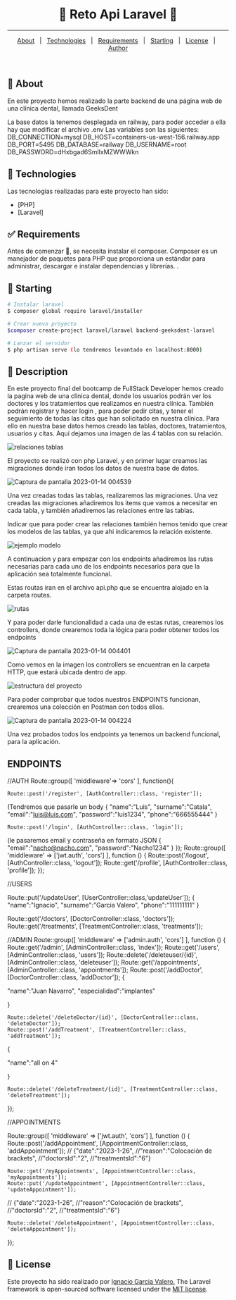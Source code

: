 <!-- Status -->

 <h1 align="center"> 
	🚧  Reto Api Laravel 🚀 
</h1> 

<hr> 

<p align="center">
  <a href="#dart-about">About</a> &#xa0; | &#xa0; 
  <a href="#rocket-technologies">Technologies</a> &#xa0; | &#xa0;
  <a href="#white_check_mark-requirements">Requirements</a> &#xa0; | &#xa0;
  <a href="#checkered_flag-starting">Starting</a> &#xa0; | &#xa0;
  <a href="#memo-license">License</a> &#xa0; | &#xa0;
  <a href="https://github.com/{{YOUR_GITHUB_USERNAME}}" target="_blank">Author</a>
</p>

<br>

## :dart: About ##

En este proyecto hemos realizado la parte backend de una página web de una clínica dental, llamada GeeksDent

La base datos la tenemos desplegada en railway, para poder acceder a ella hay que modificar el archivo .env
Las variables son las siguientes:
DB_CONNECTION=mysql
DB_HOST=containers-us-west-156.railway.app
DB_PORT=5495
DB_DATABASE=railway
DB_USERNAME=root
DB_PASSWORD=dHxbgad6SmlIxMZWWWkn

## :rocket: Technologies ##

Las tecnologias realizadas para este proyecto han sido:

- [PHP]
- [Laravel]


## :white_check_mark: Requirements ##

Antes de comenzar :checkered_flag:, se necesita instalar el composer. Composer es un manejador de
paquetes para PHP que proporciona un
estándar para administrar, descargar e
instalar dependencias y librerías. .

## :checkered_flag: Starting ##

```bash
# Instalar laravel
$ composer global require laravel/installer

# Crear nuevo proyecto
$composer create-project laravel/laravel backend-geeksdent-laravel

# Lanzar el servidor
$ php artisan serve (lo tendremos levantado en localhost:8000)

```

## 📝 Description ##

En este proyecto final del bootcamp de FullStack Developer hemos creado la pagina web de una clínica dental, donde los usuarios podrán ver los doctores y los tratamientos que realizamos en nuestra clínica. También podrán registrar y hacer login , para poder pedir citas, y tener el seguimiento de todas las citas que han solicitado en nuestra clínica.
Para ello en nuestra base datos hemos creado las tablas, doctores, tratamientos, usuarios y citas. Aquí dejamos una imagen de las 4 tablas con su relación.



![relaciones tablas](https://user-images.githubusercontent.com/109297564/212437972-1d37762a-3fe0-4476-ac7d-4324e1697154.jpg)



El proyecto se realizó con php Laravel, y en primer lugar creamos las migraciones donde iran todos los datos de nuestra base de datos.

![Captura de pantalla 2023-01-14 004539](https://user-images.githubusercontent.com/109297564/212438245-c0a2f112-4f01-4057-95b7-778a505520c1.jpg)


Una vez creadas todas las tablas, realizaremos las migraciones. Una vez creadas las migraciones añadiremos los items que vamos a necesitar en cada tabla, y también añadiremos las relaciones entre las tablas.

Indicar que para poder crear las relaciones también hemos tenido que crear los modelos de las tablas, ya que ahi indicaremos la relación existente.

![ejemplo modelo](https://user-images.githubusercontent.com/109297564/212437948-19bf0975-b763-47d1-a368-5b7b76a42032.jpg)


A continuacion y para empezar con los endpoints añadiremos las rutas necesarias para cada uno de los endpoints necesarios para que la aplicación sea totalmente funcional.

Estas routas iran en el archivo api.php que se encuentra alojado en la carpeta routes.

![rutas](https://user-images.githubusercontent.com/109297564/212437927-2cc207bb-9349-4635-97bb-d6ac6c09bf64.jpg)


Y para poder darle funcionalIdad a cada una de estas rutas, crearemos los controllers, donde crearemos toda la lógica para poder obtener todos los endpoints

![Captura de pantalla 2023-01-14 004401](https://user-images.githubusercontent.com/109297564/212438156-d10e23c8-0ed5-4e45-ba49-ec9fb8eb51e7.jpg)


Como vemos en la imagen los  controllers se encuentran en la carpeta HTTP, que estará ubicada dentro de app.


![estructura del proyecto](https://user-images.githubusercontent.com/109297564/212438178-67cb4975-3c7f-49c9-a7cc-4767d32c8e35.jpg)


Para poder comprobar que todos nuestros ENDPOINTS funcionan, crearemos una colección en Postman con todos ellos.


![Captura de pantalla 2023-01-14 004224](https://user-images.githubusercontent.com/109297564/212438031-6b3b9a3a-c469-4621-9142-3b18b3f1a693.jpg)



Una vez probados todos los endpoints ya tenemos un backend funcional, para la aplicación.

## ENDPOINTS ##

//AUTH
Route::group([
    'middleware'=> 'cors'
], function(){

    Route::post('/register', [AuthController::class, 'register']);
(Tendremos que pasarle un body {
  "name":"Luis",
            "surname":"Catala",
             "email":"luis@luis.com",
            "password":"luis1234",
            "phone":"666555444"
}



    Route::post('/login', [AuthController::class, 'login']);
(le pasaremos email y contraseña en formato JSON 
{
              "email":"nacho@nacho.com",
            "password":"Nacho1234"
}
});
Route::group([
    'middleware' => ['jwt.auth', 'cors']
], function () {
    Route::post('/logout', [AuthController::class, 'logout']);
    Route::get('/profile', [AuthController::class, 'profile']);
});

//USERS

Route::put('/updateUser', [UserController::class,'updateUser']);
{
            "name":"Ignacio",
            "surname":"Garcia Valero",
            "phone":"111111111"
}

Route::get('/doctors', [DoctorController::class, 'doctors']);
Route::get('/treatments', [TreatmentController::class, 'treatments']);


//ADMIN
Route::group([
    'middleware' =>
    ['admin.auth', 'cors']
], function () {
    Route::get('/admin', [AdminController::class, 'index']);
    Route::get('/users', [AdminController::class, 'users']);
    Route::delete('/deleteuser/{id}', [AdminController::class, 'deleteuser']);
    Route::get('/appointments', [AdminController::class, 'appointments']);
    Route::post('/addDoctor', [DoctorController::class, 'addDoctor']);
{

"name":"Juan Navarro",
"especialidad":"implantes"

}

    Route::delete('/deleteDoctor/{id}', [DoctorController::class, 'deleteDoctor']);
    Route::post('/addTreatment', [TreatmentController::class, 'addTreatment']);
{

"name":"all on 4"

}

    Route::delete('/deleteTreatment/{id}', [TreatmentController::class, 'deleteTreatment']);
});



//APPOINTMENTS

Route::group([
    'middleware' =>
   ['jwt.auth', 'cors'] 
], function () {
    Route::post('/addAppointment', [AppointmentController::class, 'addAppointment']);
   // {"date":"2023-1-26",
       //"reason":"Colocación de brackets",
       //"doctorsId":"2",
       //"treatmentsId":"6"}


    Route::get('/myAppointments', [AppointmentController::class, 'myAppointments']);
    Route::put('/updateAppointment', [AppointmentController::class, 'updateAppointment']);
   // {"date":"2023-1-26",
       //"reason":"Colocación de brackets",
       //"doctorsId":"2",
       //"treatmentsId":"6"}

    Route::delete('/deleteAppointment', [AppointmentController::class, 'deleteAppointment']);
});


## :memo: License ##

Este proyecto ha sido realizado por <a href="https://github.com/Naxete7">Ignacio Garcia Valero.</a>
The Laravel framework is open-sourced software licensed under the [MIT license](https://opensource.org/licenses/MIT).

